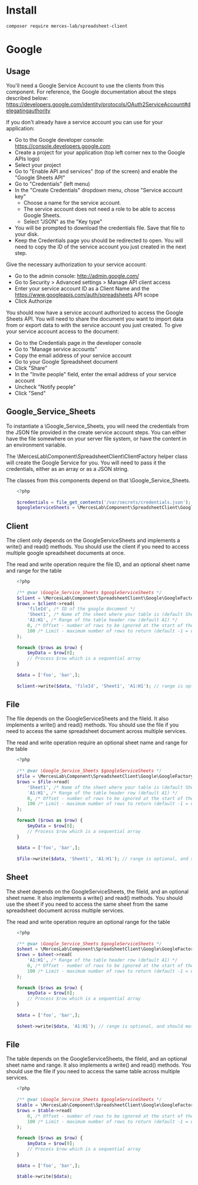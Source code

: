 Install
=======

    composer require merces-lab/spreadsheet-client
    
Google
======

Usage
-----

You'll need a Google Service Account to use the clients from this component.
For reference, the Google documentation about the steps described below: https://developers.google.com/identity/protocols/OAuth2ServiceAccount#delegatingauthority

If you don't already have a service account you can use for your application:
- Go to the Google developer console: https://console.developers.google.com
- Create a project for your application (top left corner nex to the Google APIs logo)
- Select your project
- Go to "Enable API and services" (top of the screen) and enable the "Google Sheets API"
- Go to "Credentials" (left menu)
- In the "Create Credentials" dropdown menu, chose "Service account key"
    - Choose a name for the service account.
    - The service account does not need a role to be able to access Google Sheets.
    - Select "JSON" as the "Key type"
- You will be prompted to download the credentials file. Save that file to your disk.
- Keep the Credentials page you should be redirected to open. You will need to copy the ID of the service account you just created in the next step.

Give the necessary authorization to your service account:
- Go to the admin console: http://admin.google.com/
- Go to Security > Advanced settings > Manage API client access
- Enter your service account ID as a Client Name and the https://www.googleapis.com/auth/spreadsheets API scope
- Click Authorize

You should now have a service account authorized to access the Google Sheets API.
You will need to share the document you want to import data from or export data to with the service account you just created.
To give your service account access to the document:
- Go to the Credentials page in the developer console
- Go to "Manage service accounts"
- Copy the email address of your service account
- Go to your Google Spreadsheet document
- Click "Share"
- In the "Invite people" field, enter the email address of your service account
- Uncheck "Notify people"
- Click "Send"

Google_Service_Sheets
---------------------

To instantiate a \Google_Service_Sheets, you will need the credentials from the JSON file provided in the create service account steps.
You can either have the file somewhere on your server file system, or have the content in an environment variable.

The \MercesLab\Component\SpreadsheetClient\ClientFactory helper class will create the Google Service for you. You will need to pass it the credentials, either as an array or as a JSON string.

The classes from this components depend on that \Google_Service_Sheets.

```php
    <?php
    
    $credentials = file_get_contents('/var/secrets/credentials.json'); // Get the content of the JSON credentials file generated by Google (either from a file or via an environment variable eg. $credentials = getenv('GOOGLE_CREDENTIALS'))
    $googleServiceSheets = \MercesLab\Component\SpreadsheetClient\Google\GoogleFactory::createServiceSheets($credentials);
```

Client
------

The client only depends on the GoogleServiceSheets and implements a write() and read() methods.
You should use the client if you need to access multiple google spreadsheet documents at once.

The read and write operation require the file ID, and an optional sheet name and range for the table

```php
    <?php
    
    /** @var \Google_Service_Sheets $googleServiceSheets */
    $client = \MercesLab\Component\SpreadsheetClient\Google\GoogleFactory::createClient($googleServiceSheets);
    $rows = $client->read(
        'fileId', /* ID of the google document */
        'Sheet1', /* Name of the sheet where your table is (default Sheet1) */
        'A1:H1', /* Range of the table header row (default A1) */
        0, /* Offset - number of rows to be ignored at the start of the table (default 0) */
        100 /* Limit - maximum number of rows to return (default -1 = unlimited) */
    );
    
    foreach ($rows as $row) {
        $myData = $row[0];
        // Process $row which is a sequential array
    }
    
    $data = ['foo', 'bar',];
  
    $client->write($data, 'fileId', 'Sheet1', 'A1:H1'); // range is optional, and should match the headers of the table into which you want to export your data. Leaving it blank lets Google auto determine where your data should go (which is fine if you only have one table in the spreadsheet)
```

File
------

The file depends on the GoogleServiceSheets and the fileId. It also implements a write() and read() methods.
You should use the file if you need to access the same spreadsheet document across multiple services.

The read and write operation require an optional sheet name and range for the table

```php
    <?php
    
    /** @var \Google_Service_Sheets $googleServiceSheets */
    $file = \MercesLab\Component\SpreadsheetClient\Google\GoogleFactory::createFile($googleServiceSheets, 'myFileId');
    $rows = $file->read(
        'Sheet1', /* Name of the sheet where your table is (default Sheet1) */
        'A1:H1', /* Range of the table header row (default A1) */
        0, /* Offset - number of rows to be ignored at the start of the table (default 0) */
        100 /* Limit - maximum number of rows to return (default -1 = unlimited) */
    );
    
    foreach ($rows as $row) {
        $myData = $row[0];
        // Process $row which is a sequential array
    }
    
    $data = ['foo', 'bar',];
  
    $file->write($data, 'Sheet1', 'A1:H1'); // range is optional, and should match the headers of the table into which you want to export your data. Leaving it blank lets Google auto determine where your data should go (which is fine if you only have one table in the spreadsheet)
```

Sheet
------

The sheet depends on the GoogleServiceSheets, the fileId, and an optional sheet name. It also implements a write() and read() methods.
You should use the sheet if you need to access the same sheet from the same spreadsheet document across multiple services.

The read and write operation require an optional range for the table

```php
    <?php
    
    /** @var \Google_Service_Sheets $googleServiceSheets */
    $sheet = \MercesLab\Component\SpreadsheetClient\Google\GoogleFactory::createSheet($googleServiceSheets, 'myFileId', 'mySheet');
    $rows = $sheet->read(
        'A1:H1', /* Range of the table header row (default A1) */
        0, /* Offset - number of rows to be ignored at the start of the table (default 0) */
        100 /* Limit - maximum number of rows to return (default -1 = unlimited) */
    );
    
    foreach ($rows as $row) {
        $myData = $row[0];
        // Process $row which is a sequential array
    }
    
    $data = ['foo', 'bar',];
  
    $sheet->write($data, 'A1:H1'); // range is optional, and should match the headers of the table into which you want to export your data. Leaving it blank lets Google auto determine where your data should go (which is fine if you only have one table in the spreadsheet)
```

File
------

The table depends on the GoogleServiceSheets, the fileId, and an optional sheet name and range. It also implements a write() and read() methods.
You should use the file if you need to access the same table across multiple services.

```php
    <?php
    
    /** @var \Google_Service_Sheets $googleServiceSheets */
    $table = \MercesLab\Component\SpreadsheetClient\Google\GoogleFactory::createTable($googleServiceSheets, 'myFileId', 'mySheet', 'A1:H1');
    $rows = $table->read(
        0, /* Offset - number of rows to be ignored at the start of the table (default 0) */
        100 /* Limit - maximum number of rows to return (default -1 = unlimited) */
    );
    
    foreach ($rows as $row) {
        $myData = $row[0];
        // Process $row which is a sequential array
    }
    
    $data = ['foo', 'bar',];
  
    $table->write($data);
```
